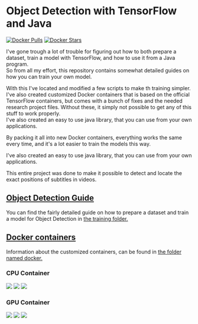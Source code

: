 # Object Detection with TensorFlow and Java
[![Docker Pulls](https://img.shields.io/docker/pulls/jacobpeddk/tensorflow-improved.svg)](https://hub.docker.com/r/jacobpeddk/tensorflow-improved)
[![Docker Stars](https://img.shields.io/docker/stars/jacobpeddk/tensorflow-improved.svg)](https://hub.docker.com/r/jacobpeddk/tensorflow-improved)

I've gone trough a lot of trouble for figuring out how to both prepare a dataset, train a model with TensorFlow, and how to use it from a Java program.  
So from all my effort, this repository contains somewhat detailed guides on how you can train your own model.

With this I've located and modified a few scripts to make th training simpler. I've also created customized Docker containers that is based on the official TensorFlow containers, but comes with a bunch of fixes and the needed research project files.
Without these, it simply not possible to get any of this stuff to work properly.  
I've also created an easy to use java library, that you can use from your own applications.

By packing it all into new Docker containers, everything works the same every time, and it's a lot easier to train the models this way.

I've also created an easy to use java library, that you can use from your own applications.

This entire project was done to make it possible to detect and locate the exact positions of subtitles in videos.

## [Object Detection Guide](training/training-object-detection.md)
You can find the fairly detailed guide on how to prepare a dataset and train a model for Object Detection in [the training folder.](training)

## [Docker containers](docker)
Information about the customized containers, can be found in [the folder named docker.](docker)

### CPU Container
[![](https://images.microbadger.com/badges/image/jacobpeddk/tensorflow-improved.svg)](https://microbadger.com/images/jacobpeddk/tensorflow-improved "Container Image size and layers")
[![](https://images.microbadger.com/badges/commit/jacobpeddk/tensorflow-improved.svg)](https://microbadger.com/images/jacobpeddk/tensorflow-improved "Current commit that the container is build from")
[![](https://images.microbadger.com/badges/version/jacobpeddk/tensorflow-improved.svg)](https://microbadger.com/images/jacobpeddk/tensorflow-improved "Container version")

### GPU Container
[![](https://images.microbadger.com/badges/image/jacobpeddk/tensorflow-improved:latest-gpu.svg)](https://microbadger.com/images/jacobpeddk/tensorflow-improved "Container Image size and layers")
[![](https://images.microbadger.com/badges/commit/jacobpeddk/tensorflow-improved:latest-gpu.svg)](https://microbadger.com/images/jacobpeddk/tensorflow-improved "Current commit that the container is build from")
[![](https://images.microbadger.com/badges/version/jacobpeddk/tensorflow-improved:latest-gpu.svg)](https://microbadger.com/images/jacobpeddk/tensorflow-improved "Container version")
